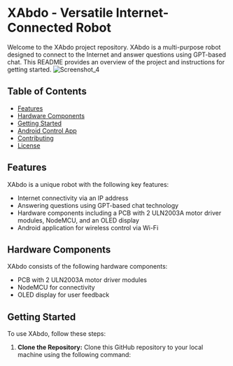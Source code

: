 # XAbdo - Versatile Internet-Connected Robot

Welcome to the XAbdo project repository. XAbdo is a multi-purpose robot designed to connect to the Internet and answer questions using GPT-based chat. This README provides an overview of the project and instructions for getting started.
![Screenshot_4](https://github.com/Abdelkodouss-ELFATAOUY/XAbdo/assets/142337040/f302030c-c828-4aaf-b85a-2fa4dbec914c)


## Table of Contents

- [Features](#features)
- [Hardware Components](#hardware-components)
- [Getting Started](#getting-started)
- [Android Control App](#android-control-app)
- [Contributing](#contributing)
- [License](#license)

## Features

XAbdo is a unique robot with the following key features:

- Internet connectivity via an IP address
- Answering questions using GPT-based chat technology
- Hardware components including a PCB with 2 ULN2003A motor driver modules, NodeMCU, and an OLED display
- Android application for wireless control via Wi-Fi

## Hardware Components

XAbdo consists of the following hardware components:

- PCB with 2 ULN2003A motor driver modules
- NodeMCU for connectivity
- OLED display for user feedback

## Getting Started

To use XAbdo, follow these steps:

1. **Clone the Repository:** Clone this GitHub repository to your local machine using the following command:


